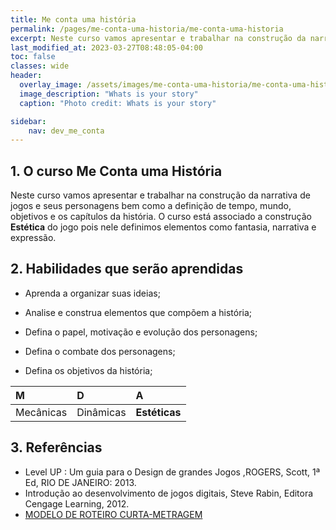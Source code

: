 ```yaml
---
title: Me conta uma história
permalink: /pages/me-conta-uma-historia/me-conta-uma-historia
excerpt: Neste curso vamos apresentar e trabalhar na construção da narrativa de jogos e  seus personagens bem como a definição de tempo, mundo, objetivos e os capítulos da história.
last_modified_at: 2023-03-27T08:48:05-04:00
toc: false
classes: wide
header:
  overlay_image: /assets/images/me-conta-uma-historia/me-conta-uma-historia.webp
  image_description: "Whats is your story"
  caption: "Photo credit: Whats is your story"

sidebar:
    nav: dev_me_conta  
---
```


## 1. O curso Me Conta uma História

Neste curso vamos apresentar e trabalhar na construção da narrativa de jogos e  seus personagens bem como a definição de tempo, mundo, objetivos e os capítulos da história.  O curso está associado a construção **Estética** do jogo pois nele definimos elementos como fantasia, narrativa e expressão.

## 2. Habilidades que serão aprendidas

- Aprenda a organizar suas ideias;

- Analise e construa elementos que compõem a história;

- Defina o papel, motivação e evolução dos personagens;

- Defina o combate dos personagens;

- Defina os objetivos da história;

| M         | D         | A             |
| :-------- | :-------- | :------------ |
| Mecânicas | Dinâmicas | **Estéticas** |

## 3. Referências

- Level UP : Um guia para o Design de grandes Jogos ,ROGERS, Scott, 1ª Ed, RIO DE JANEIRO: 2013.
- Introdução ao desenvolvimento de jogos digitais, Steve Rabin, Editora Cengage Learning, 2012.
- [MODELO DE ROTEIRO CURTA-METRAGEM](http://animafro.com.br/wp-content/uploads/2015/12/MODELO-DE-ROTEIRO.pdf)